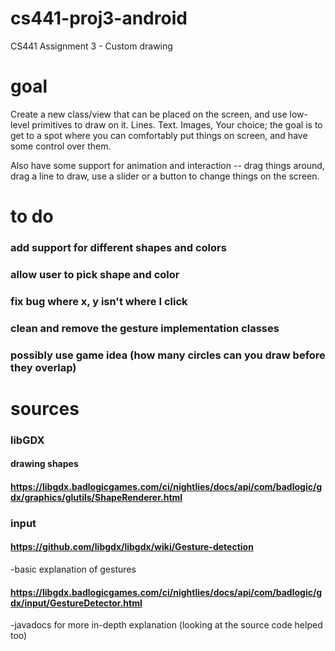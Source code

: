 # cs441-proj3-android
CS441 Assignment 3 - Custom drawing

# goal

Create a new class/view that can be placed on the screen, and use low-level primitives to draw on it.  Lines.  Text.  Images, Your choice; the goal is to get to a spot where you can comfortably put things on screen, and have some control over them.

Also have some support for animation and interaction -- drag things around, drag a line to draw, use a slider or a button to change things on the screen.

# to do

### add support for different shapes and colors
### allow user to pick shape and color
### fix bug where x, y isn't where I click
### clean and remove the gesture implementation classes
### possibly use game idea (how many circles can you draw before they overlap) 

# sources

### libGDX
#### drawing shapes
#### https://libgdx.badlogicgames.com/ci/nightlies/docs/api/com/badlogic/gdx/graphics/glutils/ShapeRenderer.html

### input
#### https://github.com/libgdx/libgdx/wiki/Gesture-detection
-basic explanation of gestures
#### https://libgdx.badlogicgames.com/ci/nightlies/docs/api/com/badlogic/gdx/input/GestureDetector.html
-javadocs for more in-depth explanation (looking at the source code helped too)
